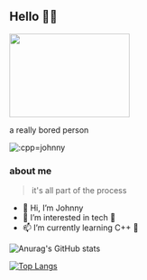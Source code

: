 ## Hello 👋👋

<img src="https://github.com/cpp-johnny/image-bank/blob/main/cat.jpg" width="213.3" height="148"/>

a really bored person 


<img src="https://count.getloli.com/get/@:cpp-johnny" alt=":cpp=johnny" />


### about me
> it's all part of the process 

- 👋 Hi, I’m Johnny
- 👀 I’m interested in tech 👀
- 📫 I’m currently learning C++ 🥲




![Anurag's GitHub stats](https://github-readme-stats.vercel.app/api?username=cpp-johnny&show_icons=true) 



[![Top Langs](https://github-readme-stats.vercel.app/api/top-langs/?username=cpp-johnny)](https://github.com/anuraghazra/github-readme-stats)

